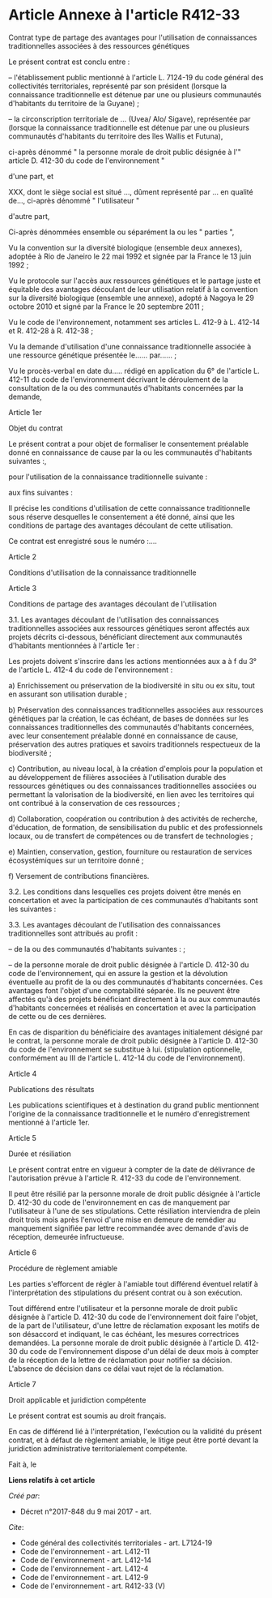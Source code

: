 # Article Annexe à l'article R412-33

Contrat type de partage des avantages pour l'utilisation de connaissances traditionnelles associées à des ressources
génétiques 

Le présent contrat est conclu entre : 

– l'établissement public mentionné à l'article L. 7124-19 du code général des collectivités territoriales, représenté par son
président (lorsque la connaissance traditionnelle est détenue par une ou plusieurs communautés d'habitants du territoire de
la Guyane) ; 

– la circonscription territoriale de … (Uvea/ Alo/ Sigave), représentée par (lorsque la connaissance traditionnelle est
détenue par une ou plusieurs communautés d'habitants du territoire des îles Wallis et Futuna), 

ci-après dénommé " la personne morale de droit public désignée à l'" article D. 412-30 du code de l'environnement " 

d'une part, et 

XXX, dont le siège social est situé …, dûment représenté par … en qualité de..., ci-après dénommé " l'utilisateur " 

d'autre part, 

Ci-après dénommées ensemble ou séparément la ou les " parties ", 

Vu la convention sur la diversité biologique (ensemble deux annexes), adoptée à Rio de Janeiro le 22 mai 1992 et signée par
la France le 13 juin 1992 ; 

Vu le protocole sur l'accès aux ressources génétiques et le partage juste et équitable des avantages découlant de leur
utilisation relatif à la convention sur la diversité biologique (ensemble une annexe), adopté à Nagoya le 29 octobre 2010 et
signé par la France le 20 septembre 2011 ; 

Vu le code de l'environnement, notamment ses articles L. 412-9 à L. 412-14 et R. 412-28 à R. 412-38 ; 

Vu la demande d'utilisation d'une connaissance traditionnelle associée à une ressource génétique présentée le......
par...... ; 

Vu le procès-verbal en date du..... rédigé en application du 6° de l'article L. 412-11 du code de l'environnement décrivant
le déroulement de la consultation de la ou des communautés d'habitants concernées par la demande, 

Article 1er 

Objet du contrat 

Le présent contrat a pour objet de formaliser le consentement préalable donné en connaissance de cause par la ou les
communautés d'habitants suivantes :, 

pour l'utilisation de la connaissance traditionnelle suivante : 

aux fins suivantes : 

Il précise les conditions d'utilisation de cette connaissance traditionnelle sous réserve desquelles le consentement a été
donné, ainsi que les conditions de partage des avantages découlant de cette utilisation. 

Ce contrat est enregistré sous le numéro :.... 

Article 2 

Conditions d'utilisation de la connaissance traditionnelle 

Article 3 

Conditions de partage des avantages découlant de l'utilisation 

3.1. Les avantages découlant de l'utilisation des connaissances traditionnelles associées aux ressources génétiques seront
affectés aux projets décrits ci-dessous, bénéficiant directement aux communautés d'habitants mentionnées à l'article 1er : 

Les projets doivent s'inscrire dans les actions mentionnées aux a à f du 3° de l'article L. 412-4 du code de
l'environnement : 

a) Enrichissement ou préservation de la biodiversité in situ ou ex situ, tout en assurant son utilisation durable ; 

b) Préservation des connaissances traditionnelles associées aux ressources génétiques par la création, le cas échéant, de
bases de données sur les connaissances traditionnelles des communautés d'habitants concernées, avec leur consentement
préalable donné en connaissance de cause, préservation des autres pratiques et savoirs traditionnels respectueux de la
biodiversité ; 

c) Contribution, au niveau local, à la création d'emplois pour la population et au développement de filières associées à
l'utilisation durable des ressources génétiques ou des connaissances traditionnelles associées ou permettant la valorisation
de la biodiversité, en lien avec les territoires qui ont contribué à la conservation de ces ressources ; 

d) Collaboration, coopération ou contribution à des activités de recherche, d'éducation, de formation, de sensibilisation du
public et des professionnels locaux, ou de transfert de compétences ou de transfert de technologies ; 

e) Maintien, conservation, gestion, fourniture ou restauration de services écosystémiques sur un territoire donné ; 

f) Versement de contributions financières. 

3.2. Les conditions dans lesquelles ces projets doivent être menés en concertation et avec la participation de ces
communautés d'habitants sont les suivantes : 

3.3. Les avantages découlant de l'utilisation des connaissances traditionnelles sont attribués au profit : 

– de la ou des communautés d'habitants suivantes : ; 

– de la personne morale de droit public désignée à l'article D. 412-30 du code de l'environnement, qui en assure la gestion
et la dévolution éventuelle au profit de la ou des communautés d'habitants concernées. Ces avantages font l'objet d'une
comptabilité séparée. Ils ne peuvent être affectés qu'à des projets bénéficiant directement à la ou aux communautés
d'habitants concernées et réalisés en concertation et avec la participation de cette ou de ces dernières. 

En cas de disparition du bénéficiaire des avantages initialement désigné par le contrat, la personne morale de droit public
désignée à l'article D. 412-30 du code de l'environnement se substitue à lui. (stipulation optionnelle, conformément au III
de l'article L. 412-14 du code de l'environnement). 

Article 4 

Publications des résultats 

Les publications scientifiques et à destination du grand public mentionnent l'origine de la connaissance traditionnelle et le
numéro d'enregistrement mentionné à l'article 1er. 

Article 5 

Durée et résiliation 

Le présent contrat entre en vigueur à compter de la date de délivrance de l'autorisation prévue à l'article R. 412-33 du code
de l'environnement. 

Il peut être résilié par la personne morale de droit public désignée à l'article D. 412-30 du code de l'environnement en cas
de manquement par l'utilisateur à l'une de ses stipulations. Cette résiliation interviendra de plein droit trois mois après
l'envoi d'une mise en demeure de remédier au manquement signifiée par lettre recommandée avec demande d'avis de réception,
demeurée infructueuse. 

Article 6 

Procédure de règlement amiable 

Les parties s'efforcent de régler à l'amiable tout différend éventuel relatif à l'interprétation des stipulations du présent
contrat ou à son exécution. 

Tout différend entre l'utilisateur et la personne morale de droit public désignée à l'article D. 412-30 du code de
l'environnement doit faire l'objet, de la part de l'utilisateur, d'une lettre de réclamation exposant les motifs de son
désaccord et indiquant, le cas échéant, les mesures correctrices demandées. La personne morale de droit public désignée à
l'article D. 412-30 du code de l'environnement dispose d'un délai de deux mois à compter de la réception de la lettre de
réclamation pour notifier sa décision. L'absence de décision dans ce délai vaut rejet de la réclamation. 

Article 7 

Droit applicable et juridiction compétente 

Le présent contrat est soumis au droit français. 

En cas de différend lié à l'interprétation, l'exécution ou la validité du présent contrat, et à défaut de règlement amiable,
le litige peut être porté devant la juridiction administrative territorialement compétente. 

Fait à, le

**Liens relatifs à cet article**

_Créé par_:

  - Décret n°2017-848 du 9 mai 2017 - art.

_Cite_:

  - Code général des collectivités territoriales - art. L7124-19
  - Code de l'environnement - art. L412-11
  - Code de l'environnement - art. L412-14
  - Code de l'environnement - art. L412-4
  - Code de l'environnement - art. L412-9
  - Code de l'environnement - art. R412-33 (V)

